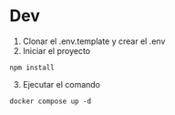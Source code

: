 # Dev

1. Clonar el .env.template y crear el .env
2. Iniciar el proyecto

```
npm install
```

3. Ejecutar el comando

```
docker compose up -d
```
